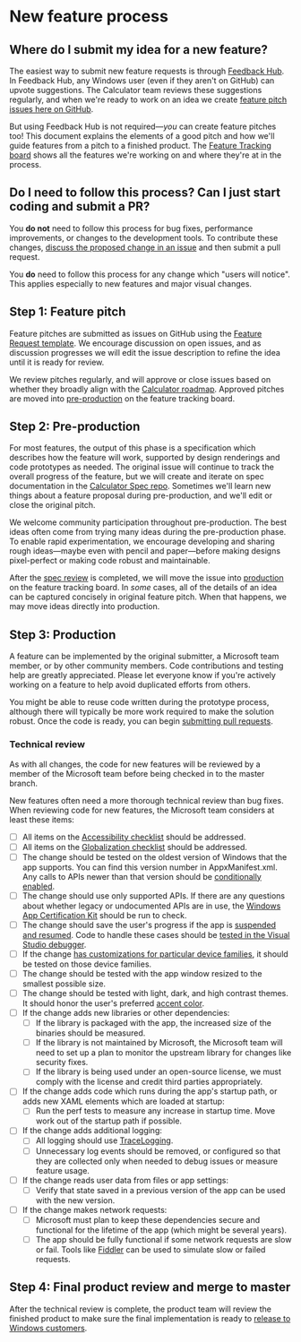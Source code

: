 # New feature process

## Where do I submit my idea for a new feature?
The easiest way to submit new feature requests is through 
[Feedback Hub](https://insider.windows.com/en-us/fb/?contextid=130).
In Feedback Hub, any Windows user (even if they aren't on GitHub) can upvote suggestions. The
Calculator team reviews these suggestions regularly, and when we're ready to work on an idea we
create [feature pitch issues here on GitHub](https://github.com/Microsoft/calculator/issues?q=is%3Aissue+is%3Aopen+project%3AMicrosoft%2Fcalculator%2F1).

But using Feedback Hub is not required&mdash;_you_ can create feature pitches too! This document
explains the elements of a good pitch and how we'll guide features from a pitch to a finished
product. The [Feature Tracking board](https://github.com/Microsoft/calculator/projects/1) shows
all the features we're working on and where they're at in the process.

## Do I need to follow this process? Can I just start coding and submit a PR?
You **do not** need to follow this process for bug fixes, performance improvements, or changes to the
development tools. To contribute these changes, 
[discuss the proposed change in an issue](https://github.com/Microsoft/calculator/issues/new)
and then submit a pull request.

You **do** need to follow this process for any change which "users will notice". This applies
especially to new features and major visual changes.

## Step 1: Feature pitch
Feature pitches are submitted as issues on GitHub using the 
[Feature Request template](https://github.com/Microsoft/calculator/issues/new?assignees=&labels=&template=feature_request.md&title=). 
We encourage discussion on open issues, and as discussion progresses we will edit the issue description to refine the 
idea until it is ready for review.

We review pitches regularly, and will approve or close issues based on whether they broadly align with the 
[Calculator roadmap](https://github.com/Microsoft/calculator/blob/master/docs/Roadmap.md). Approved pitches are moved 
into [pre-production](https://github.com/Microsoft/calculator/projects/1) on the feature tracking board.

## Step 2: Pre-production
For most features, the output of this phase is a specification which describes how the feature will work, supported by 
design renderings and code prototypes as needed. The original issue will continue to track the overall progress of the 
feature, but we will create and iterate on spec documentation in the 
[Calculator Spec repo](https://github.com/Microsoft/calculator-specs). Sometimes we'll learn new things about a feature 
proposal during pre-production, and we'll edit or close the original pitch.

We welcome community participation throughout pre-production. The best ideas often come from trying many ideas during 
the pre-production phase. To enable rapid
experimentation, we encourage developing and sharing rough ideas&mdash;maybe even with pencil and
paper&mdash;before making designs pixel-perfect or making code robust and maintainable.

After the [spec review](https://github.com/Microsoft/calculator-specs#spec-review) is completed, we will move the issue 
into [production](https://github.com/Microsoft/calculator/projects/1) on the feature tracking board. In _some_ cases, 
all of the details of an idea can be captured concisely in original feature pitch. When that happens, we may move ideas
directly into production.

## Step 3: Production
A feature can be implemented by the original submitter, a Microsoft team member, or by other
community members. Code contributions and testing help are greatly appreciated. Please let everyone know if you're 
actively working on a feature to help avoid duplicated efforts from others.

You might be able to reuse code written during the prototype process, although there will typically
be more work required to make the solution robust. Once the code is ready, you can begin
[submitting pull requests](../CONTRIBUTING.md).

### Technical review
As with all changes, the code for new features will be reviewed by a member of the Microsoft team
before being checked in to the master branch.

New features often need a more thorough technical review than bug fixes. When reviewing code for
new features, the Microsoft team considers at least these items:

- [ ] All items on the [Accessibility checklist](https://docs.microsoft.com/en-us/windows/uwp/design/accessibility/accessibility-checklist)
  should be addressed.
- [ ] All items on the [Globalization checklist](https://docs.microsoft.com/en-us/windows/uwp/design/globalizing/guidelines-and-checklist-for-globalizing-your-app)
  should be addressed.
- [ ] The change should be tested on the oldest version of Windows that the app supports. You can
  find this version number in AppxManifest.xml. Any calls to APIs newer than that version should be
  [conditionally enabled](https://docs.microsoft.com/en-us/windows/uwp/debug-test-perf/version-adaptive-apps).
- [ ] The change should use only supported APIs. If there are any questions about whether legacy or
  undocumented APIs are in use, the [Windows App Certification Kit](https://docs.microsoft.com/en-us/windows/uwp/debug-test-perf/windows-app-certification-kit)
  should be run to check.
- [ ] The change should save the user's progress if the app is
  [suspended and resumed](https://docs.microsoft.com/en-us/windows/uwp/debug-test-perf/optimize-suspend-resume).
  Code to handle these cases should be
  [tested in the Visual Studio debugger](https://docs.microsoft.com/en-us/visualstudio/debugger/how-to-trigger-suspend-resume-and-background-events-for-windows-store-apps-in-visual-studio).
- [ ] If the change [has customizations for particular device families](https://docs.microsoft.com/en-us/uwp/extension-sdks/device-families-overview),
  it should be tested on those device families.
- [ ] The change should be tested with the app window resized to the smallest possible size.
- [ ] The change should be tested with light, dark, and high contrast themes. It should honor the
  user's preferred [accent color](https://docs.microsoft.com/en-us/windows/uwp/design/style/color#accent-color-palette).
- [ ] If the change adds new libraries or other dependencies:
    - [ ] If the library is packaged with the app, the increased size of the binaries should be
      measured.
    - [ ] If the library is not maintained by Microsoft, the Microsoft team will need to set up a
      plan to monitor the upstream library for changes like security fixes.
    - [ ] If the library is being used under an open-source license, we must comply with the license
      and credit third parties appropriately.
- [ ] If the change adds code which runs during the app's startup path, or adds new XAML elements
  which are loaded at startup:
    - [ ] Run the perf tests to measure any increase in startup time. Move work out of the startup
      path if possible.
- [ ] If the change adds additional logging:
    - [ ] All logging should use 
         [TraceLogging](https://docs.microsoft.com/en-us/windows/desktop/tracelogging/trace-logging-about).
    - [ ] Unnecessary log events should be removed, or configured so that they are collected only when
      needed to debug issues or measure feature usage.
- [ ] If the change reads user data from files or app settings:
    - [ ] Verify that state saved in a previous version of the app can be used with the new version.
- [ ] If the change makes network requests:
    - [ ] Microsoft must plan to keep these dependencies secure and functional for the lifetime of
      the app (which might be several years).
    - [ ] The app should be fully functional if some network requests are slow or fail. Tools like
      [Fiddler](https://docs.telerik.com/fiddler/knowledgebase/fiddlerscript/perftesting)
      can be used to simulate slow or failed requests.

## Step 4: Final product review and merge to master
After the technical review is complete, the product team will review the finished product to make
sure the final implementation is ready to [release to Windows customers](Roadmap.md#Releases).
